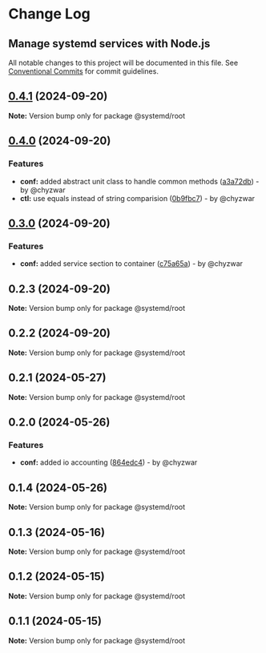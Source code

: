# Change Log
## Manage systemd services with Node.js

All notable changes to this project will be documented in this file.
See [Conventional Commits](https://conventionalcommits.org) for commit guidelines.

## [0.4.1](https://github.com/systemd-js/systemd/compare/v0.4.0...v0.4.1) (2024-09-20)

**Note:** Version bump only for package @systemd/root

## [0.4.0](https://github.com/systemd-js/systemd/compare/v0.3.0...v0.4.0) (2024-09-20)

### Features

* **conf:** added abstract unit class to handle common methods ([a3a72db](https://github.com/systemd-js/systemd/commit/a3a72db135776ed6124447cf65b8752d06562af7)) - by @chyzwar
* **ctl:** use equals instead of string comparision ([0b9fbc7](https://github.com/systemd-js/systemd/commit/0b9fbc7de407e13827282e003f77f694bdea348a)) - by @chyzwar

## [0.3.0](https://github.com/systemd-js/systemd/compare/v0.2.3...v0.3.0) (2024-09-20)

### Features

* **conf:** added service section to container ([c75a65a](https://github.com/systemd-js/systemd/commit/c75a65a1cc92e6eceb0af868e5281283a26b3c06)) - by @chyzwar

## 0.2.3 (2024-09-20)

**Note:** Version bump only for package @systemd/root

## 0.2.2 (2024-09-20)

**Note:** Version bump only for package @systemd/root

## 0.2.1 (2024-05-27)

**Note:** Version bump only for package @systemd/root

## 0.2.0 (2024-05-26)

### Features

* **conf:** added io accounting ([864edc4](https://github.com/chyzwar/systemd/commit/864edc416f5afe3cdeb29475d0e31a90f54d8aec)) - by @chyzwar

## 0.1.4 (2024-05-26)

**Note:** Version bump only for package @systemd/root

## 0.1.3 (2024-05-16)

**Note:** Version bump only for package @systemd/root

## 0.1.2 (2024-05-15)

**Note:** Version bump only for package @systemd/root

## 0.1.1 (2024-05-15)

**Note:** Version bump only for package @systemd/root
